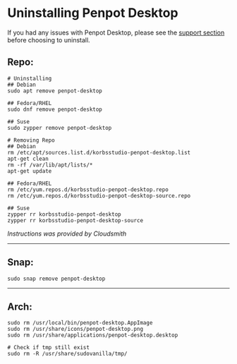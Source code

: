 # Uninstalling Penpot Desktop
If you had any issues with Penpot Desktop, please see the [support section](../../README.md#support) before choosing to uninstall.

## Repo:
```
# Uninstalling
## Debian
sudo apt remove penpot-desktop

## Fedora/RHEL
sudo dnf remove penpot-desktop

## Suse
sudo zypper remove penpot-desktop

# Removing Repo
## Debian
rm /etc/apt/sources.list.d/korbsstudio-penpot-desktop.list
apt-get clean
rm -rf /var/lib/apt/lists/*
apt-get update

## Fedora/RHEL
rm /etc/yum.repos.d/korbsstudio-penpot-desktop.repo
rm /etc/yum.repos.d/korbsstudio-penpot-desktop-source.repo

## Suse
zypper rr korbsstudio-penpot-desktop
zypper rr korbsstudio-penpot-desktop-source
```
*Instructions was provided by Cloudsmith*

___

## Snap:
```
sudo snap remove penpot-desktop
```

___

## Arch:
```
sudo rm /usr/local/bin/penpot-desktop.AppImage
sudo rm /usr/share/icons/penpot-desktop.png
sudo rm /usr/share/applications/penpot-desktop.desktop

# Check if tmp still exist
sudo rm -R /usr/share/sudovanilla/tmp/
```